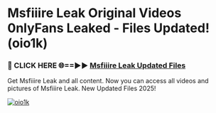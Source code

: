 # Msfiiire Leak Original Videos 0nlyFans Leaked - Files Updated! (oio1k)

<h3>🔴 CLICK HERE 🌐==►► <a href="https://tinyurl.com/2m67pmp6" rel="nofollow">Msfiiire Leak Updated Files</a></h3>

Get Msfiiire Leak and all content. Now you can access all videos and pictures of Msfiiire Leak. New Updated Files 2025!

[![oio1k](https://i.imgur.com/H4QAA4z.gif)](https://tinyurl.com/2m67pmp6)